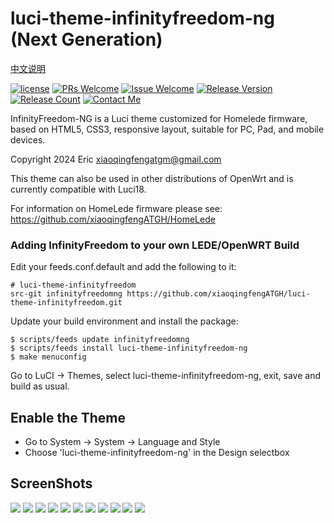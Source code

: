 # luci-theme-infinityfreedom-ng (Next Generation)
[ 中文说明 ](/README-zh_cn.md)

[1]: https://img.shields.io/badge/license-Apache2-brightgreen.svg
[2]: /LICENSE
[3]: https://img.shields.io/badge/PRs-welcome-brightgreen.svg
[4]: https://github.com/xiaoqingfengATGH/luci-theme-infinityfreedom/pulls
[5]: https://img.shields.io/badge/Issues-welcome-brightgreen.svg
[6]: https://github.com/xiaoqingfengATGH/luci-theme-infinityfreedom/issues/new
[7]: https://img.shields.io/badge/release-NGv1.0beta-orange.svg?
[8]: https://github.com/xiaoqingfengATGH/luci-theme-infinityfreedom/releases
[9]: https://img.shields.io/github/downloads/xiaoqingfengATGH/luci-theme-infinityfreedom/total
[10]: https://img.shields.io/badge/Contact-telegram-blue
[11]: https://t.me/t_homelede
[![license][1]][2]
[![PRs Welcome][3]][4]
[![Issue Welcome][5]][6]
[![Release Version][7]][8]
[![Release Count][9]][8]
[![Contact Me][10]][11]

InfinityFreedom-NG is a Luci theme customized for Homelede firmware, based on HTML5, CSS3, responsive layout, suitable for PC, Pad, and mobile devices.

Copyright 2024 Eric <xiaoqingfengatgm@gmail.com>

This theme can also be used in other distributions of OpenWrt and is currently compatible with Luci18.

For information on HomeLede firmware please see:
https://github.com/xiaoqingfengATGH/HomeLede

### Adding InfinityFreedom to your own LEDE/OpenWRT Build

Edit your feeds.conf.default and add the following to it:

    # luci-theme-infinityfreedom
    src-git infinityfreedomng https://github.com/xiaoqingfengATGH/luci-theme-infinityfreedom.git

Update your build environment and install the package:

    $ scripts/feeds update infinityfreedomng
    $ scripts/feeds install luci-theme-infinityfreedom-ng
    $ make menuconfig

Go to LuCI -> Themes, select luci-theme-infinityfreedom-ng, exit, save and build as usual.

Enable the Theme
----------------

  * Go to System -> System -> Language and Style
  * Choose 'luci-theme-infinityfreedom-ng' in the Design selectbox

ScreenShots
----------------
![](/screenshots/000.Login.png)
![](/screenshots/001.Overview.png)
![](/screenshots/002.Firewall.png)
![](/screenshots/003.KernelLog.png)
![](/screenshots/004.Route.png)
![](/screenshots/005.SysLog.png)
![](/screenshots/006_RealTimeMontor.png)
![](/screenshots/100.System.png)
![](/screenshots/101.SoftwarePkgs.png)
![](/screenshots/207.upnp.png)
![](/screenshots/304.Samba.png)
